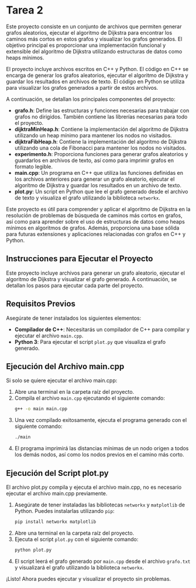 # Tarea 2

Este proyecto consiste en un conjunto de archivos que permiten generar grafos aleatorios, ejecutar el algoritmo de Dijkstra para encontrar los caminos más cortos en estos grafos y visualizar los grafos generados. El objetivo principal es proporcionar una implementación funcional y extensible del algoritmo de Dijkstra utilizando estructuras de datos como heaps mínimos.

El proyecto incluye archivos escritos en C++ y Python. El código en C++ se encarga de generar los grafos aleatorios, ejecutar el algoritmo de Dijkstra y guardar los resultados en archivos de texto. El código en Python se utiliza para visualizar los grafos generados a partir de estos archivos.

A continuación, se detallan los principales componentes del proyecto:

- **grafo.h**: Define las estructuras y funciones necesarias para trabajar con grafos no dirigidos. También contiene las librerías necesarias para todo el proyecto.
- **dijktraMinHeap.h**: Contiene la implementación del algoritmo de Dijkstra utilizando un heap mínimo para mantener los nodos no visitados.
- **dijktraFibHeap.h**: Contiene la implementación del algoritmo de Dijkstra utilizando una cola de Fibonacci para mantener los nodos no visitados.
- **experimento.h**: Proporciona funciones para generar grafos aleatorios y guardarlos en archivos de texto, así como para imprimir grafos en formato legible.
- **main.cpp**: Un programa en C++ que utiliza las funciones definidas en los archivos anteriores para generar un grafo aleatorio, ejecutar el algoritmo de Dijkstra y guardar los resultados en un archivo de texto.
- **plot.py**: Un script en Python que lee el grafo generado desde el archivo de texto y visualiza el grafo utilizando la biblioteca `networkx`.

Este proyecto es útil para comprender y aplicar el algoritmo de Dijkstra en la resolución de problemas de búsqueda de caminos más cortos en grafos, así como para aprender sobre el uso de estructuras de datos como heaps mínimos en algoritmos de grafos. Además, proporciona una base sólida para futuras extensiones y aplicaciones relacionadas con grafos en C++ y Python.

## Instrucciones para Ejecutar el Proyecto

Este proyecto incluye archivos para generar un grafo aleatorio, ejecutar el algoritmo de Dijkstra y visualizar el grafo generado. A continuación, se detallan los pasos para ejecutar cada parte del proyecto.

## Requisitos Previos

Asegúrate de tener instalados los siguientes elementos:

- **Compilador de C++**: Necesitarás un compilador de C++ para compilar y ejecutar el archivo `main.cpp`.
- **Python 3**: Para ejecutar el script `plot.py` que visualiza el grafo generado.

## Ejecución del Archivo main.cpp
Si solo se quiere ejecutar el archivo main.cpp:

1. Abre una terminal en la carpeta raíz del proyecto.
2. Compila el archivo `main.cpp` ejecutando el siguiente comando:
   ```bash
   g++ -o main main.cpp
   ```
3. Una vez compilado exitosamente, ejecuta el programa generado con el siguiente comando:
   ```bash
   ./main
   ```
4. El programa imprimirá las distancias mínimas de un nodo origen a todos los demás nodos, así como los nodos previos en el camino más corto.

## Ejecución del Script plot.py
El archivo plot.py compila y ejecuta el archivo main.cpp, no es necesario ejecutar el archivo main.cpp previamente.

1. Asegúrate de tener instaladas las bibliotecas `networkx` y `matplotlib` de Python. Puedes instalarlas utilizando `pip`:
   ```bash
   pip install networkx matplotlib
   ```
2. Abre una terminal en la carpeta raíz del proyecto.
3. Ejecuta el script `plot.py` con el siguiente comando:
   ```bash
   python plot.py
   ```
4. El script leerá el grafo generado por `main.cpp` desde el archivo `grafo.txt` y visualizará el grafo utilizando la biblioteca `networkx`.

¡Listo! Ahora puedes ejecutar y visualizar el proyecto sin problemas.

